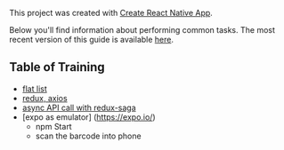 This project was created with [Create React Native App](https://github.com/react-community/create-react-native-app).

Below you'll find information about performing common tasks. The most recent version of this guide is available [here](https://github.com/react-community/create-react-native-app/blob/master/react-native-scripts/template/README.md).

## Table of Training
* [flat list](https://facebook.github.io/react-native/docs/flatlist.html)
* [redux, axios]()
* [async API call with redux-saga](https://github.com/redux-saga/redux-saga)
* [expo as emulator] (https://expo.io/)
  - npm Start
  - scan the barcode into phone
